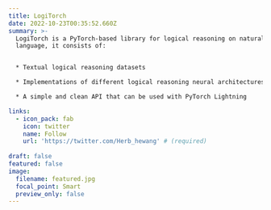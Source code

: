 ```yaml
---
title: LogiTorch
date: 2022-10-23T00:35:52.660Z
summary: >-
  LogiTorch is a PyTorch-based library for logical reasoning on natural
  language, it consists of:


  * Textual logical reasoning datasets

  * Implementations of different logical reasoning neural architectures

  * A simple and clean API that can be used with PyTorch Lightning

links:
  - icon_pack: fab
    icon: twitter
    name: Follow
    url: 'https://twitter.com/Herb_hewang' # (required)
    
draft: false
featured: false
image:
  filename: featured.jpg
  focal_point: Smart
  preview_only: false
---
```

